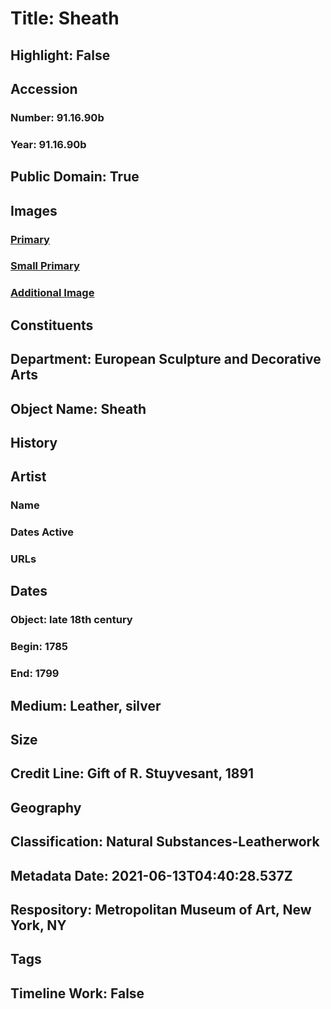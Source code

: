 # Title: Sheath
## Highlight: False
## Accession
### Number: 91.16.90b
### Year: 91.16.90b
## Public Domain: True
## Images
### [Primary](https://images.metmuseum.org/CRDImages/es/original/DP-21041-029.jpg)
### [Small Primary](https://images.metmuseum.org/CRDImages/es/web-large/DP-21041-029.jpg)
### [Additional Image](https://images.metmuseum.org/CRDImages/es/original/DP-21041-030.jpg)
## Constituents
## Department: European Sculpture and Decorative Arts
## Object Name: Sheath
## History
## Artist
### Name
### Dates Active
### URLs
## Dates
### Object: late 18th century
### Begin: 1785
### End: 1799
## Medium: Leather, silver
## Size
## Credit Line: Gift of R. Stuyvesant, 1891
## Geography
## Classification: Natural Substances-Leatherwork
## Metadata Date: 2021-06-13T04:40:28.537Z
## Respository: Metropolitan Museum of Art, New York, NY
## Tags
## Timeline Work: False